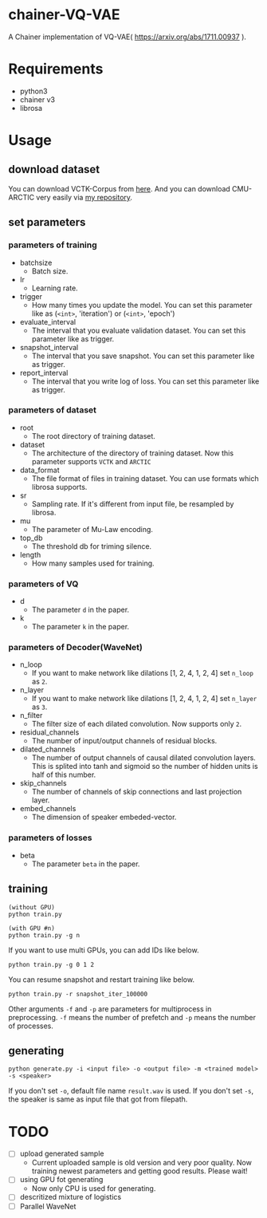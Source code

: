 # chainer-VQ-VAE
A Chainer implementation of VQ-VAE( https://arxiv.org/abs/1711.00937 ).

# Requirements
- python3
- chainer v3
- librosa

# Usage
## download dataset
You can download VCTK-Corpus from [here](http://homepages.inf.ed.ac.uk/jyamagis/page3/page58/page58.html). And you can download CMU-ARCTIC very easily via [my repository](https://github.com/dhgrs/download_dataset).

## set parameters
### parameters of training
- batchsize
    - Batch size.
- lr
    - Learning rate.
- trigger
    - How many times you update the model. You can set this parameter like as (`<int>`, 'iteration') or (`<int>`, 'epoch')
- evaluate_interval
    - The interval that you evaluate validation dataset. You can set this parameter like as trigger.
- snapshot_interval
    - The interval that you save snapshot. You can set this parameter like as trigger.
- report_interval
    - The interval that you write log of loss. You can set this parameter like as trigger.

### parameters of dataset
- root
    - The root directory of training dataset.
- dataset
    - The architecture of the directory of training dataset. Now this parameter supports `VCTK` and `ARCTIC`
- data_format
    - The file format of files in training dataset. You can use formats which librosa supports.
- sr
    - Sampling rate. If it's different from input file, be resampled by librosa.
- mu
    - The parameter of Mu-Law encoding.
- top_db
    - The threshold db for triming silence.
- length
    - How many samples used for training.

### parameters of VQ
- d
    - The parameter `d` in the paper.
- k
    - The parameter `k` in the paper.

### parameters of Decoder(WaveNet)
- n_loop
    - If you want to make network like dilations [1, 2, 4, 1, 2, 4] set `n_loop` as `2`.
- n_layer
    - If you want to make network like dilations [1, 2, 4, 1, 2, 4] set `n_layer` as `3`.
- n_filter
    - The filter size of each dilated convolution. Now supports only `2`.
- residual_channels
    - The number of input/output channels of residual blocks.
- dilated_channels
    - The number of output channels of causal dilated convolution layers. This is splited into tanh and sigmoid so the number of hidden units is half of this number.
- skip_channels
    - The number of channels of skip connections and last projection layer.
- embed_channels
    - The dimension of speaker embeded-vector.

### parameters of losses
- beta
    - The parameter `beta` in the paper.

## training
```
(without GPU)
python train.py

(with GPU #n)
python train.py -g n
```

If you want to use multi GPUs, you can add IDs like below.
```
python train.py -g 0 1 2
```

You can resume snapshot and restart training like below.
```
python train.py -r snapshot_iter_100000
```
Other arguments `-f` and `-p` are parameters for multiprocess in preprocessing. `-f` means the number of prefetch and `-p` means the number of processes.

## generating
```
python generate.py -i <input file> -o <output file> -m <trained model> -s <speaker>
```

If you don't set `-o`, default file name `result.wav` is used. If you don't set `-s`, the speaker is same as input file that got from filepath.

# TODO
- [ ] upload generated sample
    - Current uploaded sample is old version and very poor quality. Now training newest parameters and getting good results. Please wait!
- [ ] using GPU fot generating
    - Now only CPU is used for generating.
- [ ] descritized mixture of logistics
- [ ] Parallel WaveNet